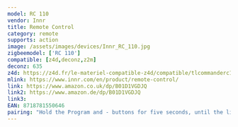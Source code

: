 ```yaml
---
model: RC 110
vendor: Innr
title: Remote Control
category: remote
supports: action
image: /assets/images/devices/Innr_RC_110.jpg
zigbeemodel: ['RC 110']
compatible: [z4d,deconz,z2m]
deconz: 635
z4d: https://z4d.fr/le-materiel-compatible-z4d/compatible/tlcommanderc11x
mlink: https://www.innr.com/en/product/remote-control/
link: https://www.amazon.co.uk/dp/B01D1VGDJQ
link2: https://www.amazon.de/dp/B01D1VGDJQ
link3: 
EAN: 8718781550646
pairing: "Hold the Program and - buttons for five seconds, until the light blinks five times"
---
```

